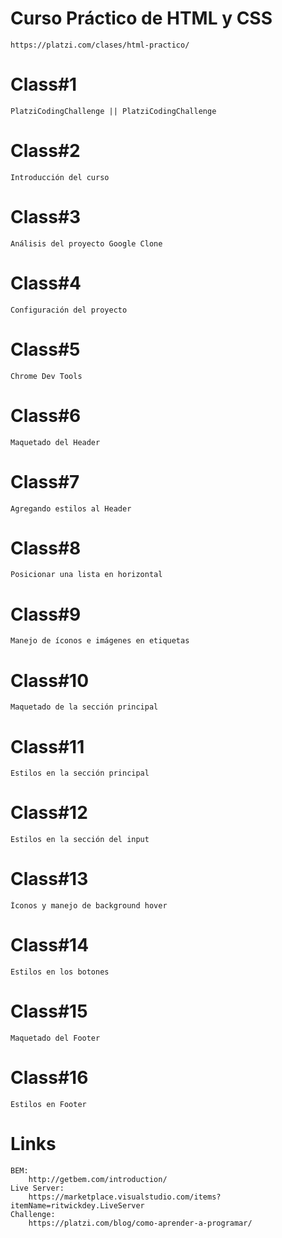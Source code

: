 # Curso Práctico de HTML y CSS
    https://platzi.com/clases/html-practico/
# Class#1
    PlatziCodingChallenge || PlatziCodingChallenge
# Class#2
    Introducción del curso
# Class#3
    Análisis del proyecto Google Clone
# Class#4
    Configuración del proyecto
# Class#5
    Chrome Dev Tools
# Class#6
    Maquetado del Header
# Class#7    
    Agregando estilos al Header
# Class#8
    Posicionar una lista en horizontal
# Class#9    
    Manejo de íconos e imágenes en etiquetas
# Class#10
    Maquetado de la sección principal
# Class#11    
    Estilos en la sección principal
# Class#12
    Estilos en la sección del input
# Class#13    
    Íconos y manejo de background hover
# Class#14    
    Estilos en los botones
# Class#15    
    Maquetado del Footer
# Class#16
    Estilos en Footer
# Links
    BEM:
        http://getbem.com/introduction/
    Live Server:
        https://marketplace.visualstudio.com/items?itemName=ritwickdey.LiveServer
    Challenge:
        https://platzi.com/blog/como-aprender-a-programar/